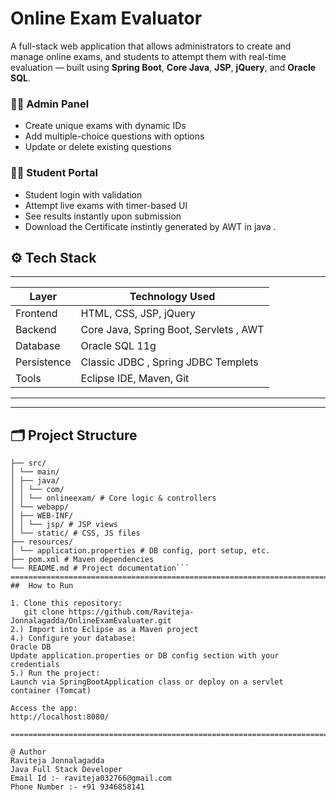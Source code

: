 #  Online Exam Evaluator

A full-stack web application that allows administrators to create and manage online exams, and students to attempt them with real-time evaluation — built using **Spring Boot**, **Core Java**, **JSP**, **jQuery**, and **Oracle SQL**.

### 👨‍🏫 Admin Panel
- Create unique exams with dynamic IDs
- Add multiple-choice questions with options
- Update or delete existing questions

### 👨‍🎓 Student Portal
- Student login with validation
- Attempt live exams with timer-based UI
- See results instantly upon submission
- Download the Certificate instintly generated by AWT in java .

## ⚙️ Tech Stack
----------------------------------------------------------
| Layer        | Technology Used                         |
|--------------|-----------------------------------------|
| Frontend     | HTML, CSS, JSP, jQuery                  |
| Backend      | Core Java, Spring Boot, Servlets , AWT  |
| Database     | Oracle SQL 11g                          |
| Persistence  | Classic JDBC , Spring JDBC Templets     |
| Tools        | Eclipse IDE, Maven, Git                 |
----------------------------------------------------------
---

## 🗂️ Project Structure

```OnlineExamEvaluator/
├── src/
│ └── main/
│ ├── java/
│ │ └── com/
│ │ └── onlineexam/ # Core logic & controllers
│ └── webapp/
│ ├── WEB-INF/
│ │ └── jsp/ # JSP views
│ └── static/ # CSS, JS files
├── resources/
│ └── application.properties # DB config, port setup, etc.
├── pom.xml # Maven dependencies
└── README.md # Project documentation```
==================================================================================================================================================================================================
##  How to Run

1. Clone this repository:
   git clone https://github.com/Raviteja-Jonnalagadda/OnlineExamEvaluater.git
2.) Import into Eclipse as a Maven project
4.) Configure your database:
Oracle DB
Update application.properties or DB config section with your credentials
5.) Run the project:
Launch via SpringBootApplication class or deploy on a servlet container (Tomcat)

Access the app:
http://localhost:8080/

==========================================================================================================================================================================================================

@ Author
Raviteja Jonnalagadda
Java Full Stack Developer 
Email Id :- raviteja032766@gmail.com
Phone Number :- +91 9346858141

